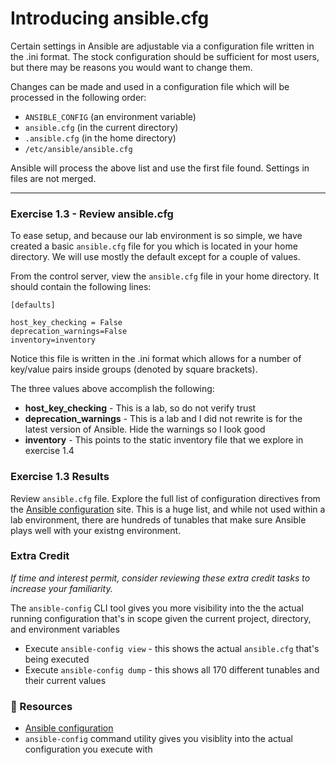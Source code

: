 # Introducing ansible.cfg

Certain settings in Ansible are adjustable via a configuration file written in the .ini format.
The stock configuration should be sufficient for most users, but there may be reasons you would want to change them.

Changes can be made and used in a configuration file which will be processed in the following order:

 - `ANSIBLE_CONFIG` (an environment variable)
 - `ansible.cfg` (in the current directory)
 - `.ansible.cfg` (in the home directory)
 - `/etc/ansible/ansible.cfg`

Ansible will process the above list and use the first file found. Settings in files are not merged.

<hr>

###  Exercise 1.3 - Review ansible.cfg

To ease setup, and because our lab environment is so simple, we have created a basic `ansible.cfg` file for
you which is located in your home directory.  We will use mostly the default except for a couple of values.

From the control server, view the `ansible.cfg` file in your home directory.  It should contain the following lines:

```
[defaults]

host_key_checking = False
deprecation_warnings=False
inventory=inventory
```

Notice this file is written in the .ini format which allows for a number of key/value pairs inside 
groups (denoted by square brackets).

The three values above accomplish the following:

 - **host_key_checking** - This is a lab, so do not verify trust
 - **deprecation_warnings** - This is a lab and I did not rewrite is for the latest
   version of Ansible.  Hide the warnings so I look good
 - **inventory** - This points to the static inventory file that we explore in exercise 1.4

### Exercise 1.3 Results

Review `ansible.cfg` file.  Explore the full list of configuration directives from the
[Ansible configuration](http://docs.ansible.com/ansible/latest/intro_configuration.html)
site.  This is a huge list, and while not used within a lab environment, there are hundreds of
tunables that make sure Ansible plays well with your existng environment.


### Extra Credit

*If time and interest permit, consider reviewing these extra credit tasks to increase your familiarity.*

The `ansible-config` CLI tool gives you more visibility into the the actual running configuration
that's in scope given the current project, directory, and environment variables

* Execute `ansible-config view` - this shows the actual `ansible.cfg` that's being executed
* Execute `ansible-config dump` - this shows all 170 different tunables and their current values


### 📗 Resources

 - [Ansible configuration](http://docs.ansible.com/ansible/latest/intro_configuration.html)
 - `ansible-config` command utility gives you visiblity into the actual configuration you
   execute with

